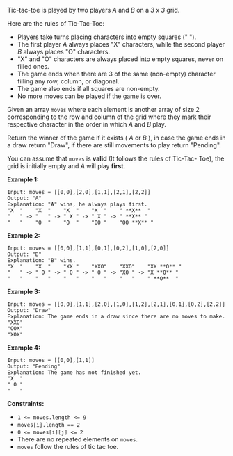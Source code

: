 Tic-tac-toe is played by two players _A_ and _B_ on a  _3_  x  _3_  grid.

Here are the rules of Tic-Tac-Toe:

  * Players take turns placing characters into empty squares (" ").
  * The first player _A_ always places "X" characters, while the second player _B_  always places "O" characters.
  * "X" and "O" characters are always placed into empty squares, never on filled ones.
  * The game ends when there are 3 of the same (non-empty) character filling any row, column, or diagonal.
  * The game also ends if all squares are non-empty.
  * No more moves can be played if the game is over.

Given an array `moves` where each element is another array of size 2
corresponding to the row and column of the grid where they mark their
respective character in the order in which _A_ and _B_ play.

Return the winner of the game if it exists ( _A_ or _B_ ), in case the game
ends in a draw return "Draw", if there are still movements to play return
"Pending".

You can assume that `moves` is  **valid** (It follows the rules of Tic-Tac-
Toe), the grid is initially empty and _A_ will play **first**.



**Example 1:**

    
    
    Input: moves = [[0,0],[2,0],[1,1],[2,1],[2,2]]
    Output: "A"
    Explanation: "A" wins, he always plays first.
    "X  "    "X  "    "X  "    "X  "    " **X**  "
    "   " -> "   " -> " X " -> " X " -> " **X** "
    "   "    "O  "    "O  "    "OO "    "OO **X** "
    

**Example 2:**

    
    
    Input: moves = [[0,0],[1,1],[0,1],[0,2],[1,0],[2,0]]
    Output: "B"
    Explanation: "B" wins.
    "X  "    "X  "    "XX "    "XXO"    "XXO"    "XX **O** "
    "   " -> " O " -> " O " -> " O " -> "XO " -> "X **O** " 
    "   "    "   "    "   "    "   "    "   "    " **O**  "
    

**Example 3:**

    
    
    Input: moves = [[0,0],[1,1],[2,0],[1,0],[1,2],[2,1],[0,1],[0,2],[2,2]]
    Output: "Draw"
    Explanation: The game ends in a draw since there are no moves to make.
    "XXO"
    "OOX"
    "XOX"
    

**Example 4:**

    
    
    Input: moves = [[0,0],[1,1]]
    Output: "Pending"
    Explanation: The game has not finished yet.
    "X  "
    " O "
    "   "
    



**Constraints:**

  * `1 <= moves.length <= 9`
  * `moves[i].length == 2`
  * `0 <= moves[i][j] <= 2`
  * There are no repeated elements on `moves`.
  * `moves` follow the rules of tic tac toe.

